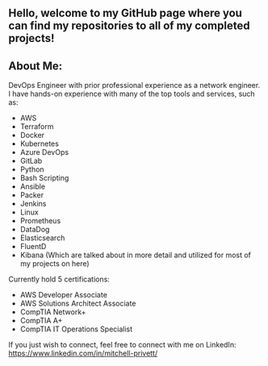 ## Hello, welcome to my GitHub page where you can find my repositories to all of my completed projects!

## About Me:
DevOps Engineer with prior professional experience as a network engineer. 
I have hands-on experience with many of the top tools and services, such as:
- AWS 
- Terraform
- Docker 
- Kubernetes
- Azure DevOps
- GitLab
- Python
- Bash Scripting
- Ansible
- Packer
- Jenkins
- Linux
- Prometheus
- DataDog
- Elasticsearch
- FluentD
- Kibana
(Which are talked about in more detail and utilized for most of my projects on here)

Currently hold 5 certifications: 
- AWS Developer Associate
- AWS Solutions Architect Associate
- CompTIA Network+
- CompTIA A+
- CompTIA IT Operations Specialist

If you just wish to connect, feel free to connect with me on LinkedIn:
https://www.linkedin.com/in/mitchell-privett/
